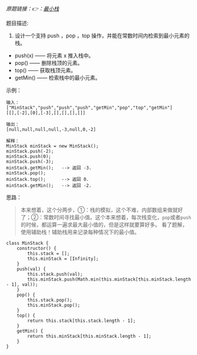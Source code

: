 *原题链接：👉：[最小栈](https://leetcode-cn.com/problems/min-stack/solution/fu-zhu-zhan-zui-xiao-zhan-by-demigodliu-wnpk/)*

题目描述:

1. 设计一个支持 push ，pop ，top 操作，并能在常数时间内检索到最小元素的栈。
- push(x) —— 将元素 x 推入栈中。
- pop() —— 删除栈顶的元素。
- top() —— 获取栈顶元素。
- getMin() —— 检索栈中的最小元素。

示例：

```
输入：
["MinStack","push","push","push","getMin","pop","top","getMin"]
[[],[-2],[0],[-3],[],[],[],[]]

输出：
[null,null,null,null,-3,null,0,-2]

解释：
MinStack minStack = new MinStack();
minStack.push(-2);
minStack.push(0);
minStack.push(-3);
minStack.getMin();   --> 返回 -3.
minStack.pop();
minStack.top();      --> 返回 0.
minStack.getMin();   --> 返回 -2.
```

思路：
> 本来想着，这个分两步，①：栈的模拟，这个不难，内部数组来做就好了；②：常数时间寻找最小值。这个本来想着，每次栈变化，`pop`或者`push`的时候，都运算一遍求最大最小值的，但是这样就要算好多。
> 看了题解，使用辅助栈！辅助栈用来记录每种情况下的最小值。

```
class MinStack {
    constructor() {
        this.stack = [];
        this.minStack = [Infinity];
    }
    push(val) {
        this.stack.push(val);
        this.minStack.push(Math.min(this.minStack[this.minStack.length - 1], val));
    }
    pop() {
        this.stack.pop();
        this.minStack.pop();
    }
    top() {
        return this.stack[this.stack.length - 1];
    }
    getMin() {
        return this.minStack[this.minStack.length - 1];
    }
}
```
